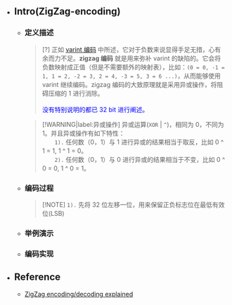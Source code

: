 * ## Intro(ZigZag-encoding)

    + ### 定义描述

        > [?] 正如 [varint 编码](./varint.md) 中所述，它对于负数来说显得手足无措，心有余而力不足。**zigzag 编码** 就是用来弥补 varint 的缺陷的。它会将负数映射成正值（但是不需要额外的映射表），比如：`(0 = 0, -1 = 1, 1 = 2, -2 = 3, 2 = 4, -3 = 5, 3 = 6 ...)`，从而能够使用 varint 继续编码。zigzag 编码的大致原理就是采用异或操作，将阻碍压缩的 1 进行消除。
        <br><br><span style='color:blue'>没有特别说明的都已 32 bit 进行阐述。</span>

        > [!WARNING|label:异或操作] 异或运算(`XOR` | `^`)，相同为 0，不同为 1。并且异或操作有如下特性：
        <br><span style='padding-left:2.0em'/>`1).` 任何数（0，1）与 1 进行异或的结果相当于取反，比如 0 ^ 1 = 1, 1 ^ 1 = 0。
        <br><span style='padding-left:2.0em'/>`2).` 任何数（0，1）与 0 进行异或的结果相当于不变，比如 0 ^ 0 = 0, 1 ^ 0 = 1。

    + ### 编码过程

        > [!NOTE] `1).` 先将 32 位左移一位，用来保留正负标志位在最低有效位(LSB)

    + ### 举例演示
    + ### 编码实现

* ## Reference

    + [ZigZag encoding/decoding explained](https://gist.github.com/mfuerstenau/ba870a29e16536fdbaba)